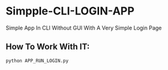 # Simpple-CLI-LOGIN-APP
Simple App In CLI Without GUI With A  Very Simple Login Page



## How To Work With IT:
  <code>python APP_RUN_LOGIN.py</code>

